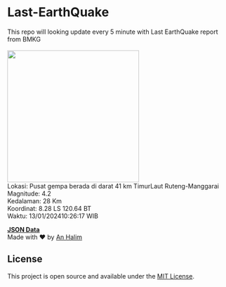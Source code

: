 # Last-EarthQuake
This repo will looking update every 5 minute with Last EarthQuake report from BMKG
<br>
<br>
<img src="https://static.bmkg.go.id/20240113102617.mmi.jpg" width="300"/>
<br>
Lokasi: Pusat gempa berada di darat 41 km TimurLaut Ruteng-Manggarai <br>
Magnitude: 4.2 <br>
Kedalaman: 28 Km <br>
Koordinat: 8.28 LS 120.64 BT <br>
Waktu: 13/01/202410:26:17 WIB <br>

<a href="./data/data.json">**JSON Data**</a>
<br>
Made with ❤️ by <a href="https://github.com/an-halim">An Halim</a>
## License

This project is open source and available under the [MIT License](LICENSE).
